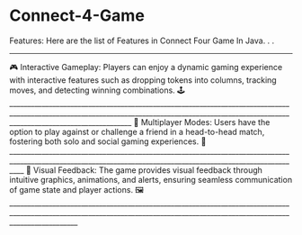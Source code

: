 # Connect-4-Game
Features: Here are the list of Features in Connect Four Game In Java.
.
.
______________________________________________________________________________________________________________________________________________________________________________________________
🎮 Interactive Gameplay: Players can enjoy a dynamic gaming experience with interactive features such as dropping tokens into columns, tracking moves, and detecting winning combinations. 🕹️______________________________________________________________________________________________________________________________________________________________________________________________
👫 Multiplayer Modes: Users have the option to play against or challenge a friend in a head-to-head match, fostering both solo and social gaming experiences. 🤝________________________________________________________________________________________________________________________________________________________________
👀 Visual Feedback: The game provides visual feedback through intuitive graphics, animations, and alerts, ensuring seamless communication of game state and player actions. 🖼️_______________________________________________________________________________________________________________________________________________________________________________
